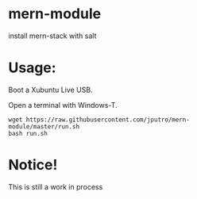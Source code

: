 # mern-module
install mern-stack with salt

# Usage:
Boot a Xubuntu Live USB.

Open a terminal with Windows-T.

	wget https://raw.githubusercontent.com/jputro/mern-module/master/run.sh
	bash run.sh

# Notice!
This is still a work in process
